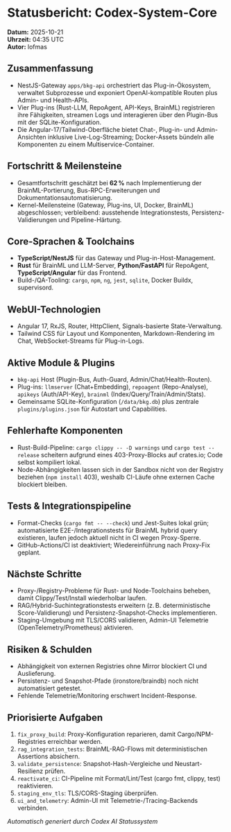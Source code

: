 # Statusbericht: Codex-System-Core

**Datum:** 2025-10-21  
**Uhrzeit:** 04:35 UTC  
**Autor:** lofmas

## Zusammenfassung
- NestJS-Gateway `apps/bkg-api` orchestriert das Plug-in-Ökosystem, verwaltet Subprozesse und exponiert OpenAI-kompatible Routen plus Admin- und Health-APIs.  
- Vier Plug-ins (Rust-LLM, RepoAgent, API-Keys, BrainML) registrieren ihre Fähigkeiten, streamen Logs und interagieren über den Plugin-Bus mit der SQLite-Konfiguration.  
- Die Angular-17/Tailwind-Oberfläche bietet Chat-, Plug-in- und Admin-Ansichten inklusive Live-Log-Streaming; Docker-Assets bündeln alle Komponenten zu einem Multiservice-Container.

## Fortschritt & Meilensteine
- Gesamtfortschritt geschätzt bei **62 %** nach Implementierung der BrainML-Portierung, Bus-RPC-Erweiterungen und Dokumentationsautomatisierung.  
- Kernel-Meilensteine (Gateway, Plug-ins, UI, Docker, BrainML) abgeschlossen; verbleibend: ausstehende Integrationstests, Persistenz-Validierungen und Pipeline-Härtung.

## Core-Sprachen & Toolchains
- **TypeScript/NestJS** für das Gateway und Plug-in-Host-Management.  
- **Rust** für BrainML und LLM-Server, **Python/FastAPI** für RepoAgent, **TypeScript/Angular** für das Frontend.  
- Build-/QA-Tooling: `cargo`, `npm`, `ng`, `jest`, `sqlite`, Docker Buildx, supervisord.

## WebUI-Technologien
- Angular 17, RxJS, Router, HttpClient, Signals-basierte State-Verwaltung.  
- Tailwind CSS für Layout und Komponenten, Markdown-Rendering im Chat, WebSocket-Streams für Plug-in-Logs.

## Aktive Module & Plugins
- `bkg-api` Host (Plugin-Bus, Auth-Guard, Admin/Chat/Health-Routen).  
- Plug-ins: `llmserver` (Chat+Embedding), `repoagent` (Repo-Analyse), `apikeys` (Auth/API-Key), `brainml` (Index/Query/Train/Admin/Stats).  
- Gemeinsame SQLite-Konfiguration (`/data/bkg.db`) plus zentrale `plugins/plugins.json` für Autostart und Capabilities.

## Fehlerhafte Komponenten
- Rust-Build-Pipeline: `cargo clippy -- -D warnings` und `cargo test --release` scheitern aufgrund eines 403-Proxy-Blocks auf crates.io; Code selbst kompiliert lokal.  
- Node-Abhängigkeiten lassen sich in der Sandbox nicht von der Registry beziehen (`npm install` 403), weshalb CI-Läufe ohne externen Cache blockiert bleiben.

## Tests & Integrationspipeline
- Format-Checks (`cargo fmt -- --check`) und Jest-Suites lokal grün; automatisierte E2E-/Integrationstests für BrainML hybrid query existieren, laufen jedoch aktuell nicht in CI wegen Proxy-Sperre.  
- GitHub-Actions/CI ist deaktiviert; Wiedereinführung nach Proxy-Fix geplant.

## Nächste Schritte
- Proxy-/Registry-Probleme für Rust- und Node-Toolchains beheben, damit Clippy/Test/Install wiederholbar laufen.  
- RAG/Hybrid-Suchintegrationstests erweitern (z. B. deterministische Score-Validierung) und Persistenz-Snapshot-Checks implementieren.  
- Staging-Umgebung mit TLS/CORS validieren, Admin-UI Telemetrie (OpenTelemetry/Prometheus) aktivieren.

## Risiken & Schulden
- Abhängigkeit von externen Registries ohne Mirror blockiert CI und Auslieferung.  
- Persistenz- und Snapshot-Pfade (ironstore/braindb) noch nicht automatisiert getestet.  
- Fehlende Telemetrie/Monitoring erschwert Incident-Response.

## Priorisierte Aufgaben
1. `fix_proxy_build`: Proxy-Konfiguration reparieren, damit Cargo/NPM-Registries erreichbar werden.  
2. `rag_integration_tests`: BrainML-RAG-Flows mit deterministischen Assertions absichern.  
3. `validate_persistence`: Snapshot-Hash-Vergleiche und Neustart-Resilienz prüfen.  
4. `reactivate_ci`: CI-Pipeline mit Format/Lint/Test (cargo fmt, clippy, test) reaktivieren.  
5. `staging_env_tls`: TLS/CORS-Staging überprüfen.  
6. `ui_and_telemetry`: Admin-UI mit Telemetrie-/Tracing-Backends verbinden.

_Automatisch generiert durch Codex AI Statussystem_
